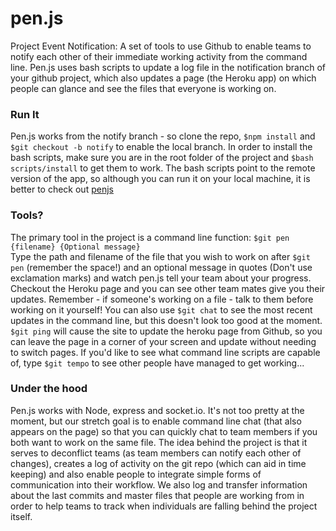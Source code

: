 # pen.js

Project Event Notification: A set of tools to use Github to enable teams to notify each other of their immediate working activity from the command line. Pen.js uses bash scripts to update a log file in the notification branch of your github project, which also updates a page (the Heroku app) on which people can glance and see the files that everyone is working on.

### Run It

Pen.js works from the notify branch - so clone the repo, `$npm install` and `$git checkout -b notify` to enable the local branch. In order to install the bash scripts, make sure you are in the root folder of the project and `$bash scripts/install` to get them to work. The bash scripts point to the remote version of the app, so although you can run it on your local machine, it is better to check out [penjs](http://penjs.herokuapp.com)

### Tools?

The primary tool in the project is a command line function: `$git pen {filename} {Optional message}`  
Type the path and filename of the file that you wish to work on after `$git pen` (remember the space!) and an optional message in quotes (Don't use exclamation marks) and watch pen.js tell your team about your progress. Checkout the Heroku page and you can see other team mates give you their updates. Remember - if someone's working on a file - talk to them before working on it yourself!
You can also use `$git chat` to see the most recent updates in the command line, but this doesn't look too good at the moment. `$git ping` will cause the site to update the heroku page from Github, so you can leave the page in a corner of your screen and update without needing to switch pages. If you'd like to see what command line scripts are capable of, type `$git tempo` to see other people have managed to get working...

### Under the hood

Pen.js works with Node, express and socket.io. It's not too pretty at the moment, but our stretch goal is to enable command line chat (that also appears on the page) so that you can quickly chat to team members if you both want to work on the same file. The idea behind the project is that it serves to deconflict teams (as team members can notify each other of changes), creates a log of activity on the git repo (which can aid in time keeping) and also enable people to integrate simple forms of communication into their workflow. We also log and transfer information about the last commits and master files that people are working from in order to help teams to track when individuals are falling behind the project itself.